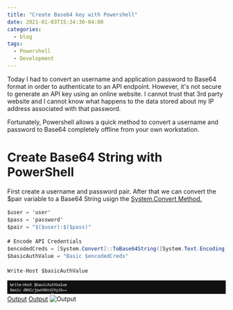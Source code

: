 ```yaml
---
title: "Create Base64 key with Powershell"
date: 2021-01-03T15:34:30-04:00
categories:
  - blog
tags:
  - Powershell
  - Development
---
```


Today I had to convert an username and application password to Base64 format in order to authenticate to an API endpoint. However, it's not secure to generate an API key using an online website. I cannot trust that 3rd party website and I cannot know what happens to the data stored about my IP address associated with that password. 

Fortunately, Powershell allows a quick method to convert a username and password to Base64 completely offline from your own workstation.

# Create Base64 String with PowerShell
First create a username and password pair. After that we can convert the $pair variable to a Base64 String usign the [System.Convert Method.](https://docs.microsoft.com/en-us/dotnet/api/system.convert.tobase64string?view=net-5.0)

```c#
$user = 'user'
$pass = 'password'
$pair = "$($user):$($pass)"

# Encode API Credentials
$encodedCreds = [System.Convert]::ToBase64String([System.Text.Encoding]::ASCII.GetBytes($pair))
$basicAuthValue = "Basic $encodedCreds"

Write-Host $basicAuthValue
```

![Output](assets\images\api_creds.png)
[Output](assets\images\api_creds.png)
[Output](Blog-Remon\assets\images\api_creds.png)
![Output](Blog-Remon\assets\images\api_creds.png)